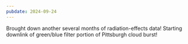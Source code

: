 ```yaml
---
pubdate: 2024-09-24
---
```


Brought down another several months of radiation-effects data!  Starting downlink of green/blue filter portion of Pittsburgh cloud burst!
